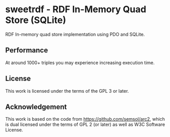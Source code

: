 # sweetrdf - RDF In-Memory Quad Store (SQLite)

RDF In-memory quad store implementation using PDO and SQLite.

## Performance

At around 1000+ triples you may experience increasing execution time.

## License

This work is licensed under the terms of the GPL 3 or later.

## Acknowledgement

This work is based on the code from https://github.com/semsol/arc2, which is dual licensed under the terms of GPL 2 (or later) as well as W3C Software License.
